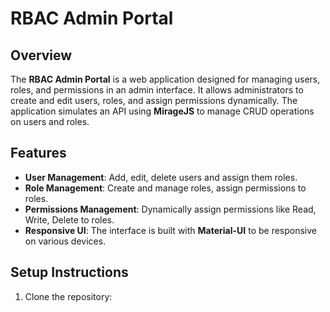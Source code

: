 # RBAC Admin Portal

## Overview

The **RBAC Admin Portal** is a web application designed for managing users, roles, and permissions in an admin interface. It allows administrators to create and edit users, roles, and assign permissions dynamically. The application simulates an API using **MirageJS** to manage CRUD operations on users and roles.

## Features

- **User Management**: Add, edit, delete users and assign them roles.
- **Role Management**: Create and manage roles, assign permissions to roles.
- **Permissions Management**: Dynamically assign permissions like Read, Write, Delete to roles.
- **Responsive UI**: The interface is built with **Material-UI** to be responsive on various devices.

## Setup Instructions

1. Clone the repository:
